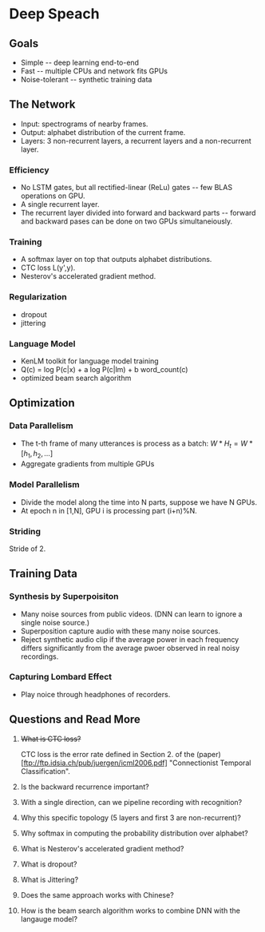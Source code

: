 # Deep Speach


## Goals

* Simple -- deep learning end-to-end
* Fast -- multiple CPUs and network fits GPUs
* Noise-tolerant -- synthetic training data

## The Network

* Input: spectrograms of nearby frames.
* Output: alphabet distribution of the current frame.
* Layers: 3 non-recurrent layers, a recurrent layers and a non-recurrent layer.

### Efficiency

* No LSTM gates, but all rectified-linear (ReLu) gates -- few BLAS operations on GPU.
* A single recurrent layer.
* The recurrent layer divided into forward and backward parts -- forward and backward pases can be done on two GPUs simultaneiously.

### Training

* A softmax layer on top that outputs alphabet distributions.
* CTC loss L(y',y).
* Nesterov's accelerated gradient method.

### Regularization

* dropout
* jittering

### Language Model

* KenLM toolkit for language model training
* Q(c) = log P(c|x) + a log P(c|lm) + b word_count(c)
* optimized beam search algorithm

## Optimization

### Data Parallelism

* The t-th frame of many utterances is process as a batch: $W * H_t = W * [h_1, h_2, ...]$
* Aggregate gradients from multiple GPUs

### Model Parallelism

* Divide the model along the time into N parts, suppose we have N GPUs.
* At epoch n in [1,N], GPU i is processing part (i+n)%N.

### Striding

Stride of 2.

## Training Data

### Synthesis by Superpoisiton

* Many noise sources from public videos. (DNN can learn to ignore a single noise source.)
* Superposition capture audio with these many noise sources.
* Reject synthetic audio clip if the average power in each frequency differs significantly from the average pwoer observed in real noisy recordings.

### Capturing Lombard Effect

* Play noice through headphones of recorders.


## Questions and Read More

1. ~~What is CTC loss?~~

   CTC loss is the error rate defined in Section 2. of the
   (paper)[ftp://ftp.idsia.ch/pub/juergen/icml2006.pdf] "Connectionist
   Temporal Classification".

1. Is the backward recurrence important?
1. With a single direction, can we pipeline recording with recognition?
1. Why this specific topology (5 layers and first 3 are non-recurrent)?
1. Why softmax in computing the probability distribution over alphabet?
1. What is Nesterov's accelerated gradient method?
1. What is dropout?
1. What is Jittering?
1. Does the same approach works with Chinese?
1. How is the beam search algorithm works to combine DNN with the langauge model?


